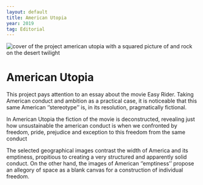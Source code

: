 ```yaml
---
layout: default
title: American Utopia
year: 2019
tag: Editorial
---
```


<img src="{{ site.baseurl }}/assets/images/americanutopia/1_low.png" srcset="{{site.baseurl }}/assets/images/americanutopia/1_2x.png" alt="cover of the project american utopia with a squared picture of and rock on the desert twilight">


<h1>American Utopia</h1>

<p>This project pays attention to an essay about the movie Easy Rider. Taking American conduct and ambition as a practical case, it is noticeable that this same American ‘’stereotype’’ is, in its resolution, pragmatically fictional.</p>
<p>In American Utopia the fiction of the movie is deconstructed, revealing just how unsustainable the american conduct is when we confronted by freedom, pride, prejudice and exception to this freedom from the same conduct</p>
<p>The selected geographical images contrast the width of America and its emptiness, propitious to creating a very structured and apparently solid conduct. On the other hand, the images of American ‘’emptiness’’ propose an allegory of space as a blank canvas for a construction of individual freedom.</p>